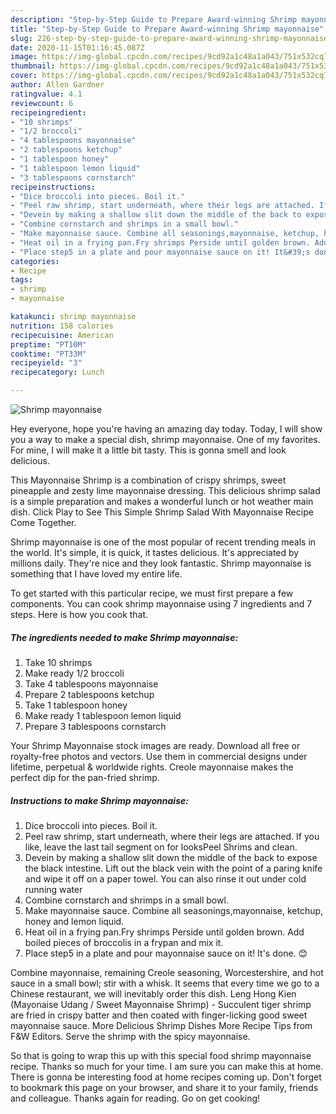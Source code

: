 ```yaml
---
description: "Step-by-Step Guide to Prepare Award-winning Shrimp mayonnaise"
title: "Step-by-Step Guide to Prepare Award-winning Shrimp mayonnaise"
slug: 226-step-by-step-guide-to-prepare-award-winning-shrimp-mayonnaise
date: 2020-11-15T01:16:45.087Z
image: https://img-global.cpcdn.com/recipes/9cd92a1c48a1a043/751x532cq70/shrimp-mayonnaise-recipe-main-photo.jpg
thumbnail: https://img-global.cpcdn.com/recipes/9cd92a1c48a1a043/751x532cq70/shrimp-mayonnaise-recipe-main-photo.jpg
cover: https://img-global.cpcdn.com/recipes/9cd92a1c48a1a043/751x532cq70/shrimp-mayonnaise-recipe-main-photo.jpg
author: Allen Gardner
ratingvalue: 4.1
reviewcount: 6
recipeingredient:
- "10 shrimps"
- "1/2 broccoli"
- "4 tablespoons mayonnaise"
- "2 tablespoons ketchup"
- "1 tablespoon honey"
- "1 tablespoon lemon liquid"
- "3 tablespoons cornstarch"
recipeinstructions:
- "Dice broccoli into pieces. Boil it."
- "Peel raw shrimp, start underneath, where their legs are attached. If you like, leave the last tail segment on for looksPeel Shrims and clean."
- "Devein by making a shallow slit down the middle of the back to expose the black intestine. Lift out the black vein with the point of a paring knife and wipe it off on a paper towel. You can also rinse it out under cold running water"
- "Combine cornstarch and shrimps in a small bowl."
- "Make mayonnaise sauce. Combine all seasonings,mayonnaise, ketchup, honey and lemon liquid."
- "Heat oil in a frying pan.Fry shrimps Perside until golden brown. Add boiled pieces of broccolis in a frypan and mix it."
- "Place step5 in a plate and pour mayonnaise sauce on it! It&#39;s done. 😊"
categories:
- Recipe
tags:
- shrimp
- mayonnaise

katakunci: shrimp mayonnaise 
nutrition: 158 calories
recipecuisine: American
preptime: "PT10M"
cooktime: "PT33M"
recipeyield: "3"
recipecategory: Lunch

---
```



![Shrimp mayonnaise](https://img-global.cpcdn.com/recipes/9cd92a1c48a1a043/751x532cq70/shrimp-mayonnaise-recipe-main-photo.jpg)

Hey everyone, hope you're having an amazing day today. Today, I will show you a way to make a special dish, shrimp mayonnaise. One of my favorites. For mine, I will make it a little bit tasty. This is gonna smell and look delicious.

This Mayonnaise Shrimp is a combination of crispy shrimps, sweet pineapple and zesty lime mayonnaise dressing. This delicious shrimp salad is a simple preparation and makes a wonderful lunch or hot weather main dish. Click Play to See This Simple Shrimp Salad With Mayonnaise Recipe Come Together.

Shrimp mayonnaise is one of the most popular of recent trending meals in the world. It's simple, it is quick, it tastes delicious. It's appreciated by millions daily. They're nice and they look fantastic. Shrimp mayonnaise is something that I have loved my entire life.


To get started with this particular recipe, we must first prepare a few components. You can cook shrimp mayonnaise using 7 ingredients and 7 steps. Here is how you cook that.

<!--inarticleads1-->

##### The ingredients needed to make Shrimp mayonnaise:

1. Take 10 shrimps
1. Make ready 1/2 broccoli
1. Take 4 tablespoons mayonnaise
1. Prepare 2 tablespoons ketchup
1. Take 1 tablespoon honey
1. Make ready 1 tablespoon lemon liquid
1. Prepare 3 tablespoons cornstarch


Your Shrimp Mayonnaise stock images are ready. Download all free or royalty-free photos and vectors. Use them in commercial designs under lifetime, perpetual &amp; worldwide rights. Creole mayonnaise makes the perfect dip for the pan-fried shrimp. 

<!--inarticleads2-->

##### Instructions to make Shrimp mayonnaise:

1. Dice broccoli into pieces. Boil it.
1. Peel raw shrimp, start underneath, where their legs are attached. If you like, leave the last tail segment on for looksPeel Shrims and clean.
1. Devein by making a shallow slit down the middle of the back to expose the black intestine. Lift out the black vein with the point of a paring knife and wipe it off on a paper towel. You can also rinse it out under cold running water
1. Combine cornstarch and shrimps in a small bowl.
1. Make mayonnaise sauce. Combine all seasonings,mayonnaise, ketchup, honey and lemon liquid.
1. Heat oil in a frying pan.Fry shrimps Perside until golden brown. Add boiled pieces of broccolis in a frypan and mix it.
1. Place step5 in a plate and pour mayonnaise sauce on it! It&#39;s done. 😊


Combine mayonnaise, remaining Creole seasoning, Worcestershire, and hot sauce in a small bowl; stir with a whisk. It seems that every time we go to a Chinese restaurant, we will inevitably order this dish. Leng Hong Kien (Mayonaise Udang / Sweet Mayonnaise Shrimp) - Succulent tiger shrimp are fried in crispy batter and then coated with finger-licking good sweet mayonnaise sauce. More Delicious Shrimp Dishes More Recipe Tips from F&amp;W Editors. Serve the shrimp with the spicy mayonnaise. 

So that is going to wrap this up with this special food shrimp mayonnaise recipe. Thanks so much for your time. I am sure you can make this at home. There is gonna be interesting food at home recipes coming up. Don't forget to bookmark this page on your browser, and share it to your family, friends and colleague. Thanks again for reading. Go on get cooking!
